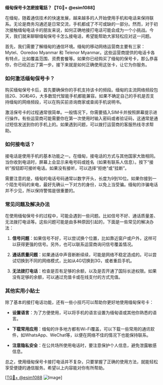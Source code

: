 **缅甸保号卡怎麽接電話？【TG💪+ @esim1088】**

在缅甸，随着通信技术的快速发展，越来越多的人开始使用手机和电话来保持联系。无论是商务沟通还是日常交流，手机都成了不可或缺的一部分。然而，对于初次接触缅甸电话卡的朋友来说，如何正确地接打电话可能会成为一个小挑战。今天，我们就来聊聊缅甸保号卡怎么接电话，希望能帮助大家轻松应对这一问题。

首先，我们需要了解缅甸的通信环境。缅甸的移动网络运营商主要有三家：Mytel、Ooredoo Myanmar 和 Telenor Myanmar。这些运营商提供的电话卡各有特点，比如覆盖范围、资费套餐等。如果你已经购买了缅甸的保号卡，那么恭喜你，你已经迈出了第一步。接下来就是如何正确使用这张卡，让它为你服务。

### 如何激活缅甸保号卡？

购买缅甸保号卡后，首先要确保你的手机支持该卡的频段。缅甸的主流网络频段包括2G、3G和4G，大多数现代智能手机都能兼容。如果不确定自己的手机是否支持缅甸的网络频段，可以在购买前咨询商家或查阅手机说明书。

激活保号卡的过程通常很简单。一般情况下，你需要插入SIM卡并按照屏幕提示进行操作。有些运营商可能需要你在第一次使用时输入密码或者验证码，这通常是通过短信发送到你的手机上的。如果遇到问题，可以拨打运营商的客服热线寻求帮助。

### 如何接电话？

接电话是使用手机的基本功能之一。在缅甸，接电话的方式与其他国家大致相同。当你收到电话时，屏幕上会显示来电号码或姓名（如果有联系人信息）。按下“接听”按钮即可接听电话。如果没有接听，可以选择“拒绝”或“挂断”。

需要注意的是，缅甸的电话号码通常以数字开头，长度为9到10位。如果你接到一个陌生号码的来电，最好先确认一下对方的身份，以免上当受骗。缅甸的诈骗电话并不少见，所以保持警惕是很重要的。

### 常见问题及解决办法

在使用缅甸保号卡的过程中，可能会遇到一些问题。比如信号不好、通话质量差、无法拨打电话等。这些问题可能是由多种原因引起的，下面是一些常见的解决办法：

1. **信号问题**：如果信号不好，可以尝试换个位置，比如靠近窗户或户外，这样可以获得更强的信号。另外，也可以联系运营商询问信号覆盖情况。
   
2. **通话质量问题**：如果通话中声音断断续续，可能是网络不稳定造成的。可以尝试切换到不同的网络模式，比如从4G切换到3G，或者重启手机。

3. **无法拨打电话**：检查是否有足够的余额，以及是否开通了国际长途权限。如果没有足够的余额，可以通过充值卡或在线支付的方式充值。

### 其他实用小贴士

除了基本的接打电话功能，还有一些小技巧可以帮助你更好地使用缅甸保号卡：

- **设置语言**：为了方便使用，可以将手机的语言设置为缅甸语或其他你熟悉的语言。
  
- **下载常用应用**：缅甸的许多地方都有Wi-Fi覆盖，可以下载一些常用的通讯软件，如WhatsApp、WeChat等，以便在网络不佳的情况下也能保持联系。

- **注意隐私安全**：在公共场所使用电话时，要注意保护个人信息，避免泄露敏感信息。

总之，使用缅甸保号卡接打电话并不复杂，只要掌握了正确的使用方法，就能轻松享受便捷的通信服务。希望以上内容能对你有所帮助。

[[TG💪+ @esim1088](https://t.me/s/esim1088) ![Image](https://i.postimg.cc/4NQfJmqS/Snipaste-2025-05-13-00-14-12.png)]